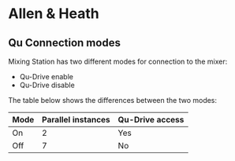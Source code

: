 # Allen & Heath

## Qu Connection modes

Mixing Station has two different modes for connection to the mixer:

- Qu-Drive enable
- Qu-Drive disable

The table below shows the differences between the two modes:

| Mode | Parallel instances | Qu-Drive access |
| --- | --- | --- |
| On | 2 | Yes |
| Off | 7 | No |
